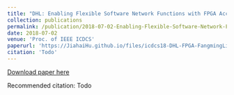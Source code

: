 ```yaml
---
title: "DHL: Enabling Flexible Software Network Functions with FPGA Acceleration"
collection: publications
permalink: /publication/2018-07-02-Enabling-Flexible-Software-Network-Functions-with-FPGA-Acceleration
date: 2018-07-02
venue: 'Proc. of IEEE ICDCS'
paperurl: 'https://JiahaiHu.github.io/files/icdcs18-DHL-FPGA-FangmingLiu.pdf'
citation: 'Todo'
---
```


<a href='https://JiahaiHu.github.io/files/icdcs18-DHL-FPGA-FangmingLiu.pdf'>Download paper here</a>

Recommended citation: Todo